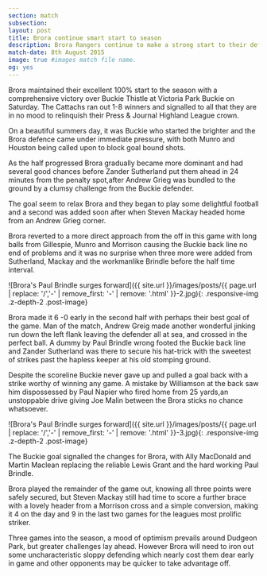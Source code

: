 ```yaml
---
section: match
subsection:
layout: post
title: Brora continue smart start to season
description: Brora Rangers continue to make a strong start to their defence of the Highland League crown as they travel to Buckie Thistle and return with 3 points and two hat tricks.
match-date: 8th August 2015
image: true #images match file name.
og: yes
---
```

Brora maintained their excellent 100% start to the season with a comprehensive victory over Buckie Thistle at Victoria Park Buckie on Saturday. The Cattachs ran out 1-8 winners and signalled to all that they are in no mood to relinquish their Press & Journal Highland League crown. 

On a beautiful summers day, it was Buckie who started the brighter and the Brora defence came under immediate pressure, with both Munro and Houston being called upon to block goal bound shots. 

As the half progressed Brora gradually became more dominant and had several good chances before Zander Sutherland put them ahead in 24 minutes from the penalty spot,after Andrew Grieg was bundled to the ground by a clumsy challenge from the Buckie defender.

 The goal seem to relax Brora and they began to play some delightful football and a second was added soon after when Steven Mackay headed home from an Andrew Grieg corner. 

Brora reverted to a more direct approach from the off in this game with long balls from Gillespie, Munro and Morrison causing the Buckie back line no end of problems and it was no surprise when three more were added from Sutherland, Mackay and the workmanlike Brindle before the half time interval. 

![Brora's Paul Brindle surges forward]({{ site.url }}/images/posts/{{ page.url | replace: '/','-' | remove_first: '-' | remove: '.html' }}-2.jpg){: .responsive-img .z-depth-2 .post-image}

Brora made it 6 -0 early in the second half with perhaps their best goal of the game. Man of the match, Andrew Greig made another wonderful jinking run down the left flank leaving the defender all at sea, and crossed in the perfect ball. A dummy by Paul Brindle wrong footed the Buckie back line and Zander Sutherland was there to secure his hat-trick with the sweetest of strikes past the hapless keeper at his old stomping ground. 

Despite the scoreline Buckie never gave up and pulled a goal back with a strike worthy of winning any game. A mistake by Williamson at the back saw him dispossessed by Paul Napier who fired home from 25 yards,an unstoppable drive giving Joe Malin between the Brora sticks no chance whatsoever. 

![Brora's Paul Brindle surges forward]({{ site.url }}/images/posts/{{ page.url | replace: '/','-' | remove_first: '-' | remove: '.html' }}-3.jpg){: .responsive-img .z-depth-2 .post-image}

The Buckie goal signalled the changes for Brora, with Ally MacDonald and Martin Maclean replacing the reliable Lewis Grant and the hard working Paul Brindle. 

Brora played the remainder of the game out, knowing all three points were safely secured, but Steven Mackay still had time to score a further brace with a lovely header from a Morrison cross and a simple conversion, making it 4 on the day and 9 in the last two games for the leagues most prolific striker. 

Three games into the season, a mood of optimism prevails around Dudgeon Park, but greater challenges lay ahead. However Brora will need to iron out some uncharacteristic sloppy defending which nearly cost them dear early in game and other opponents may be quicker to take advantage off. 